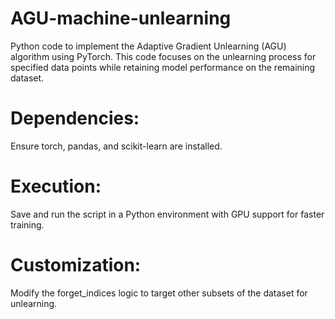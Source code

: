 # AGU-machine-unlearning
Python code to implement the Adaptive Gradient Unlearning (AGU) algorithm using PyTorch. This code focuses on the unlearning process for specified data points while retaining model performance on the remaining dataset.

# Dependencies:
Ensure torch, pandas, and scikit-learn are installed.

# Execution:
Save and run the script in a Python environment with GPU support for faster training.

# Customization:
Modify the forget_indices logic to target other subsets of the dataset for unlearning.
